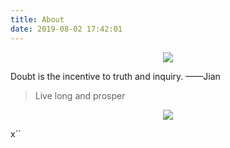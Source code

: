 ```yaml
---
title: About
date: 2019-08-02 17:42:01
---
```


<center>
    <p><img src="http://dreamofbook.qiniudn.com/Zero.png" align="center"></p>
</center>

Doubt is the incentive to truth and inquiry.
——Jian


> Live long and prosper

<center>
    <p><img src="http://dreamofbook.qiniudn.com/hacker.png" align="center"></p>
</center>
x``